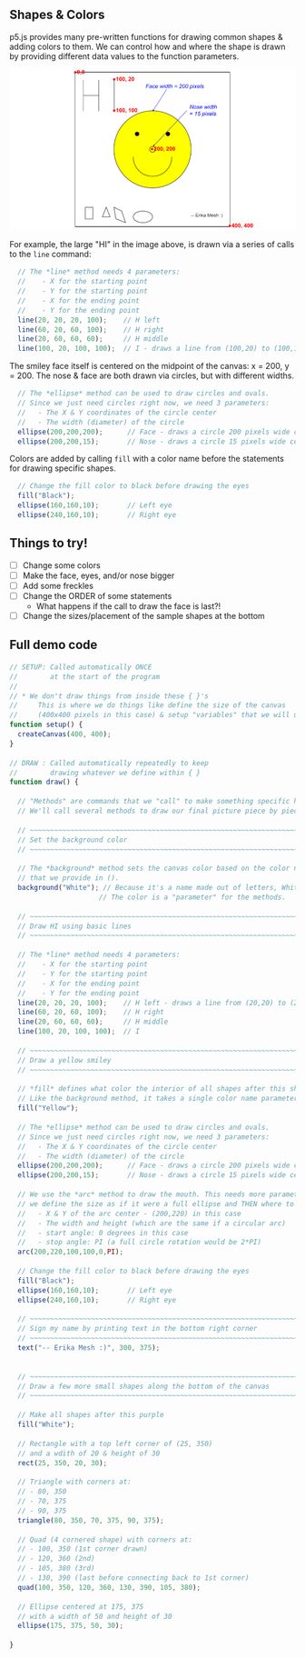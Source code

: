 ## Shapes & Colors

p5.js provides many pre-written functions for drawing common shapes & adding colors to them. We can control how and where the shape is drawn by providing different data values to the function parameters.

![Smiley face](images/smileyNotes.png)

For example, the large "HI" in the image above, is drawn via a series of calls to the `line` command:
```javascript
  // The *line* method needs 4 parameters:
  //    - X for the starting point
  //    - Y for the starting point
  //    - X for the ending point
  //    - Y for the ending point
  line(20, 20, 20, 100);    // H left
  line(60, 20, 60, 100);    // H right
  line(20, 60, 60, 60);	    // H middle
  line(100, 20, 100, 100);  // I - draws a line from (100,20) to (100,100)
```

The smiley face itself is centered on the midpoint of the canvas: x = 200, y = 200. The nose & face are both drawn via circles, but with different widths.

```javascript
  // The *ellipse* method can be used to draw circles and ovals. 
  // Since we just need circles right now, we need 3 parameters:
  //   - The X & Y coordinates of the circle center
  //   - The width (diameter) of the circle
  ellipse(200,200,200);      // Face - draws a circle 200 pixels wide centered at (200, 200)
  ellipse(200,200,15);       // Nose - draws a circle 15 pixels wide centered at (200, 200) 
```

Colors are added by calling `fill` with a color name before the statements for drawing specific shapes.

```javascript
  // Change the fill color to black before drawing the eyes
  fill("Black");
  ellipse(160,160,10);       // Left eye
  ellipse(240,160,10);       // Right eye
```
## Things to try!
- [ ] Change some colors
- [ ] Make the face, eyes, and/or nose bigger
- [ ] Add some freckles
- [ ] Change the ORDER of some statements
    - What happens if the call to draw the face is last?!
- [ ] Change the sizes/placement of the sample shapes at the bottom

## Full demo code
```javascript
// SETUP: Called automatically ONCE 
//        at the start of the program
//
// * We don't draw things from inside these { }'s
//     This is where we do things like define the size of the canvas 
//     (400x400 pixels in this case) & setup "variables" that we will use later
function setup() {
  createCanvas(400, 400);
}

// DRAW : Called automatically repeatedly to keep
//        drawing whatever we define within { }
function draw() {
  
  // "Methods" are commands that we "call" to make something specific happen.
  // We'll call several methods to draw our final picture piece by piece.
  
  // ~~~~~~~~~~~~~~~~~~~~~~~~~~~~~~~~~~~~~~~~~~~~~~~~~~~~~~~~~~~~~~~~~~~~
  // Set the background color
  // ~~~~~~~~~~~~~~~~~~~~~~~~~~~~~~~~~~~~~~~~~~~~~~~~~~~~~~~~~~~~~~~~~~~~
  
  // The *background* method sets the canvas color based on the color name
  // that we provide in (). 
  background("White"); // Because it's a name made out of letters, White has to be in ""'s.
                      // The color is a "parameter" for the methods.
  
  // ~~~~~~~~~~~~~~~~~~~~~~~~~~~~~~~~~~~~~~~~~~~~~~~~~~~~~~~~~~~~~~~~~~~~
  // Draw HI using basic lines
  // ~~~~~~~~~~~~~~~~~~~~~~~~~~~~~~~~~~~~~~~~~~~~~~~~~~~~~~~~~~~~~~~~~~~~
  
  // The *line* method needs 4 parameters:
  //    - X for the starting point
  //    - Y for the starting point
  //    - X for the ending point
  //    - Y for the ending point
  line(20, 20, 20, 100);    // H left - draws a line from (20,20) to (20,100)
  line(60, 20, 60, 100);    // H right
  line(20, 60, 60, 60);	    // H middle
  line(100, 20, 100, 100);  // I
  
  // ~~~~~~~~~~~~~~~~~~~~~~~~~~~~~~~~~~~~~~~~~~~~~~~~~~~~~~~~~~~~~~~~~~~~
  // Draw a yellow smiley
  // ~~~~~~~~~~~~~~~~~~~~~~~~~~~~~~~~~~~~~~~~~~~~~~~~~~~~~~~~~~~~~~~~~~~~
  
  // *fill* defines what color the interior of all shapes after this should be
  // Like the background method, it takes a single color name parameter
  fill("Yellow");
  
  // The *ellipse* method can be used to draw circles and ovals. 
  // Since we just need circles right now, we need 3 parameters:
  //   - The X & Y coordinates of the circle center
  //   - The width (diameter) of the circle
  ellipse(200,200,200);      // Face - draws a circle 200 pixels wide centered at (200, 200)
  ellipse(200,200,15);       // Nose - draws a circle 15 pixels wide centered at (200, 200)  

  // We use the *arc* method to draw the mouth. This needs more parameters because
  // we define the size as if it were a full ellipse and THEN where to start/stop drawing
  //   - X & Y of the arc center - (200,220) in this case
  //   - The width and height (which are the same if a circular arc)
  //   - start angle: 0 degrees in this case
  //   - stop angle: PI (a full circle rotation would be 2*PI)
  arc(200,220,100,100,0,PI); 
  
  // Change the fill color to black before drawing the eyes
  fill("Black");
  ellipse(160,160,10);       // Left eye
  ellipse(240,160,10);       // Right eye
  
  // ~~~~~~~~~~~~~~~~~~~~~~~~~~~~~~~~~~~~~~~~~~~~~~~~~~~~~~~~~~~~~~~~~~~~
  // Sign my name by printing text in the bottom right corner
  // ~~~~~~~~~~~~~~~~~~~~~~~~~~~~~~~~~~~~~~~~~~~~~~~~~~~~~~~~~~~~~~~~~~~~
  text("-- Erika Mesh :)", 300, 375);

  
  // ~~~~~~~~~~~~~~~~~~~~~~~~~~~~~~~~~~~~~~~~~~~~~~~~~~~~~~~~~~~~~~~~~~~~
  // Draw a few more small shapes along the bottom of the canvas
  // ~~~~~~~~~~~~~~~~~~~~~~~~~~~~~~~~~~~~~~~~~~~~~~~~~~~~~~~~~~~~~~~~~~~~
  
  // Make all shapes after this purple
  fill("White");
  
  // Rectangle with a top left corner of (25, 350)
  // and a wdith of 20 & height of 30
  rect(25, 350, 20, 30);  
  
  // Triangle with corners at: 
  // - 80, 350
  // - 70, 375
  // - 90, 375
  triangle(80, 350, 70, 375, 90, 375);
  
  // Quad (4 cornered shape) with corners at:
  // - 100, 350 (1st corner drawn)
  // - 120, 360 (2nd)
  // - 105, 380 (3rd)
  // - 130, 390 (last before connecting back to 1st corner)
  quad(100, 350, 120, 360, 130, 390, 105, 380);
  
  // Ellipse centered at 175, 375
  // with a width of 50 and height of 30
  ellipse(175, 375, 50, 30);

}
```
